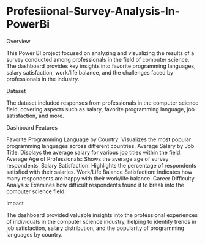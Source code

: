 # Profesiional-Survey-Analysis-In-PowerBi
Overview

This Power BI project focused on analyzing and visualizing the results of a survey conducted among professionals in the field of computer science. The dashboard provides key insights into favorite programming languages, salary satisfaction, work/life balance, and the challenges faced by professionals in the industry.

Dataset

The dataset included responses from professionals in the computer science field, covering aspects such as salary, favorite programming language, job satisfaction, and more.

Dashboard Features

Favorite Programming Language by Country: Visualizes the most popular programming languages across different countries.
Average Salary by Job Title: Displays the average salary for various job titles within the field.
Average Age of Professionals: Shows the average age of survey respondents.
Salary Satisfaction: Highlights the percentage of respondents satisfied with their salaries.
Work/Life Balance Satisfaction: Indicates how many respondents are happy with their work/life balance.
Career Difficulty Analysis: Examines how difficult respondents found it to break into the computer science field.

Impact

The dashboard provided valuable insights into the professional experiences of individuals in the computer science industry, helping to identify trends in job satisfaction, salary distribution, and the popularity of programming languages by country.
